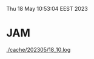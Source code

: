 Thu 18 May 10:53:04 EEST 2023
# JAM
<a href='./cache/202305/18_10.log'>./cache/202305/18_10.log</a>
